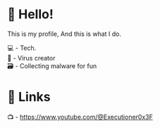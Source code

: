 # 👋 Hello!
This is my profile, And this is what I do.

💻 - Tech.
<br>
🦠 - Virus creator
<br>
🗃️ - Collecting malware for fun

# 🔗 Links
📺 - https://www.youtube.com/@Executioner0x3F
